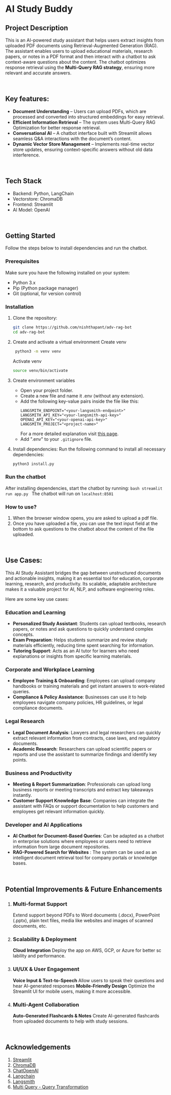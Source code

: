 # **AI Study Buddy**

## Project Description

This is an AI-powered study assistant that helps users extract insights from uploaded PDF documents using Retrieval-Augmented Generation (RAG). The assistant enables users to upload educational materials, research papers, or notes in a PDF format and then interact with a chatbot to ask context-aware questions about the content. The chatbot optimizes response retrieval using the **Multi-Query RAG strategy**, ensuring more relevant and accurate answers.  


<br>

## Key features:
- **Document Understanding** – Users can upload PDFs, which are processed and converted into structured embeddings for easy retrieval.
- **Efficient Information Retrieval** – The system uses Multi-Query RAG Optimization for better response retrieval.
- **Conversational AI** – A chatbot interface built with Streamlit allows seamless Q&A interactions with the document’s content.
- **Dynamic Vector Store Management** – Implements real-time vector store updates, ensuring context-specific answers without old data interference.


<br>

## Tech Stack
- Backend: Python, LangChain
- Vectorstore: ChromaDB
- Frontend: Streamlit
- AI Model: OpenAI


<br>

## Getting Started
Follow the steps below to install dependencies and run the chatbot.

### Prerequisites
Make sure you have the following installed on your system:
- Python 3.x
- Pip (Python package manager)
- Git (optional, for version control)

### Installation
1. Clone the repository:  
   ```bash
   git clone https://github.com/nishthapant/adv-rag-bot
   cd adv-rag-bot
   ```

2. Create and activate a virtual environment
    Create venv
   ```bash
    python3 -m venv venv
    ```

    Activate venv

    ```bash
    source venv/bin/activate
    ```

3. Create environment variables
	- Open your project folder.
	- Create a new file and name it .env (without any extension).
	- Add the following key-value pairs inside the file like this:
        ```
        LANGSMITH_ENDPOINT="<your-langsmith-endpoint>"
        LANGSMITH_API_KEY="<your-langsmith-api-key>"
        OPENAI_API_KEY="<your-openai-api-key>"
        LANGSMITH_PROJECT="<project-name>"
        ```
        For a more detailed explanation visit [this page](https://docs.smith.langchain.com/observability).
    - Add ".env" to your ```
    .gitignore ``` file.
    
3. Install dependencies:
   Run the following command to install all necessary dependencies:  
   ```bash
   python3 install.py
   ```

### Run the chatbot
After installing dependencies, start the chatbot by running:
    ```bash
    streamlit run app.py
    ```
The chatbot will run on ```
localhost:8501 ```

### How to use?
1. When the browser window opens, you are asked to upload a pdf file.
2. Once you have uploaded a file, you can use the text input field at the bottom to ask questions to the chatbot about the content of the file uploaded.


<br>

## Use Cases:
This AI Study Assistant bridges the gap between unstructured documents and actionable insights, making it an essential tool for education, corporate learning, research, and productivity. Its scalable, adaptable architecture makes it a valuable project for AI, NLP, and software engineering roles.

Here are some key use cases:

### **Education and Learning**
- **Personalized Study Assistant**: Students can upload textbooks, research papers, or notes and ask questions to quickly understand complex concepts.
- **Exam Preparation**: Helps students summarize and review study materials efficiently, reducing time spent searching for information.
- **Tutoring Support**: Acts as an AI tutor for learners who need explanations or insights from specific learning materials.

### **Corporate and Workplace Learning**
- **Employee Training & Onboarding**: Employees can upload company handbooks or training materials and get instant answers to work-related queries.
- **Compliance & Policy Assistance**: Businesses can use it to help employees navigate company policies, HR guidelines, or legal compliance documents.

### **Legal Research**
- **Legal Document Analysis**: Lawyers and legal researchers can quickly extract relevant information from contracts, case laws, and regulatory documents.
- **Academic Research**: Researchers can upload scientific papers or reports and use the assistant to summarize findings and identify key points.

### **Business and Productivity**
- **Meeting & Report Summarization**: Professionals can upload long business reports or meeting transcripts and extract key takeaways instantly.
- **Customer Support Knowledge Base**: Companies can integrate the assistant with FAQs or support documentation to help customers and employees get relevant information quickly.

### **Developer and AI Applications**
- **AI Chatbot for Document-Based Queries**: Can be adapted as a chatbot in enterprise solutions where employees or users need to retrieve information from large document repositories.
- **RAG-Powered Search for Websites** : The system can be used as an intelligent document retrieval tool for company portals or knowledge bases.


<br>

## Potential Improvements & Future Enhancements
1. ### **Multi-format Support**
    Extend support beyond PDFs to Word documents (.docx), PowerPoint (.pptx), plain text files, media like websites and images of scanned documents, etc.

2. ### **Scalability & Deployment**
    **Cloud Integration**
    Deploy the app on AWS, GCP, or Azure for better sc lability and performance.

3. ### **UI/UX & User Engagement**
    **Voice Input & Text-to-Speech**
    Allow users to speak their questions and hear AI-generated responses
    **Mobile-Friendly Design**
    Optimize the Streamlit UI for mobile users, making it more accessible.

4. ### **Multi-Agent Collaboration**
    **Auto-Generated Flashcards & Notes**
    Create AI-generated flashcards from uploaded documents to help with study sessions.


<br>

## Acknowledgements
1. [Streamlit]()
2. [ChromaDB]()
3. [ChatOpenAI](https://python.langchain.com/docs/integrations/chat/openai/)
4. [Langchain](https://python.langchain.com/docs/tutorials/llm_chain/)
5. [Langsmith](https://docs.smith.langchain.com/)
5. [Multi Query - Query Transformation](https://community.fullstackretrieval.com/query-transformation/multi-query)
